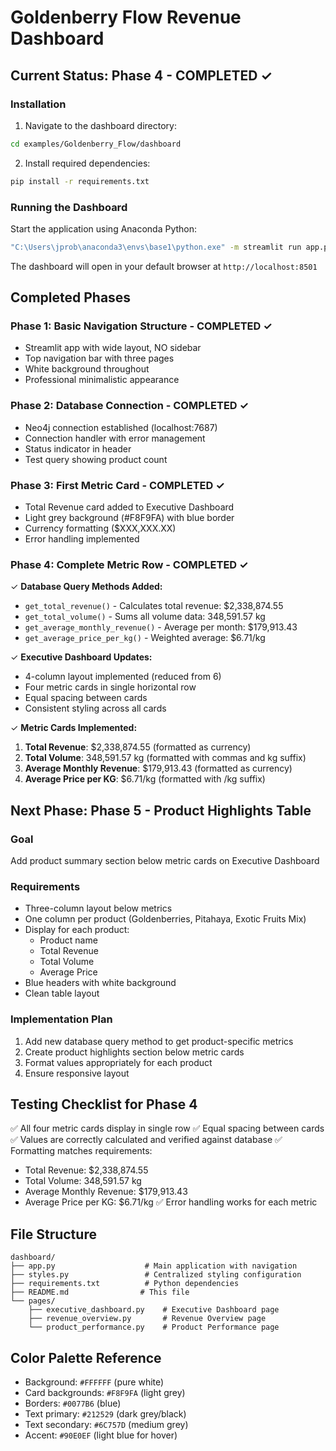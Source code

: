# Goldenberry Flow Revenue Dashboard

## Current Status: Phase 4 - COMPLETED ✓

### Installation

1. Navigate to the dashboard directory:
```bash
cd examples/Goldenberry_Flow/dashboard
```

2. Install required dependencies:
```bash
pip install -r requirements.txt
```

### Running the Dashboard

Start the application using Anaconda Python:
```bash
"C:\Users\jprob\anaconda3\envs\base1\python.exe" -m streamlit run app.py
```

The dashboard will open in your default browser at `http://localhost:8501`

## Completed Phases

### Phase 1: Basic Navigation Structure - COMPLETED ✓
- Streamlit app with wide layout, NO sidebar
- Top navigation bar with three pages
- White background throughout
- Professional minimalistic appearance

### Phase 2: Database Connection - COMPLETED ✓
- Neo4j connection established (localhost:7687)
- Connection handler with error management
- Status indicator in header
- Test query showing product count

### Phase 3: First Metric Card - COMPLETED ✓
- Total Revenue card added to Executive Dashboard
- Light grey background (#F8F9FA) with blue border
- Currency formatting ($XXX,XXX.XX)
- Error handling implemented

### Phase 4: Complete Metric Row - COMPLETED ✓
✓ **Database Query Methods Added:**
- `get_total_revenue()` - Calculates total revenue: $2,338,874.55
- `get_total_volume()` - Sums all volume data: 348,591.57 kg
- `get_average_monthly_revenue()` - Average per month: $179,913.43
- `get_average_price_per_kg()` - Weighted average: $6.71/kg

✓ **Executive Dashboard Updates:**
- 4-column layout implemented (reduced from 6)
- Four metric cards in single horizontal row
- Equal spacing between cards
- Consistent styling across all cards

✓ **Metric Cards Implemented:**
1. **Total Revenue**: $2,338,874.55 (formatted as currency)
2. **Total Volume**: 348,591.57 kg (formatted with commas and kg suffix)
3. **Average Monthly Revenue**: $179,913.43 (formatted as currency)
4. **Average Price per KG**: $6.71/kg (formatted with /kg suffix)

## Next Phase: Phase 5 - Product Highlights Table

### Goal
Add product summary section below metric cards on Executive Dashboard

### Requirements
- Three-column layout below metrics
- One column per product (Goldenberries, Pitahaya, Exotic Fruits Mix)
- Display for each product:
  - Product name
  - Total Revenue
  - Total Volume
  - Average Price
- Blue headers with white background
- Clean table layout

### Implementation Plan
1. Add new database query method to get product-specific metrics
2. Create product highlights section below metric cards
3. Format values appropriately for each product
4. Ensure responsive layout

## Testing Checklist for Phase 4

✅ All four metric cards display in single row
✅ Equal spacing between cards
✅ Values are correctly calculated and verified against database
✅ Formatting matches requirements:
- Total Revenue: $2,338,874.55
- Total Volume: 348,591.57 kg
- Average Monthly Revenue: $179,913.43
- Average Price per KG: $6.71/kg
✅ Error handling works for each metric

## File Structure

```
dashboard/
├── app.py                    # Main application with navigation
├── styles.py                 # Centralized styling configuration
├── requirements.txt          # Python dependencies
├── README.md                # This file
└── pages/
    ├── executive_dashboard.py    # Executive Dashboard page
    ├── revenue_overview.py       # Revenue Overview page
    └── product_performance.py    # Product Performance page
```

## Color Palette Reference

- Background: `#FFFFFF` (pure white)
- Card backgrounds: `#F8F9FA` (light grey)
- Borders: `#0077B6` (blue)
- Text primary: `#212529` (dark grey/black)
- Text secondary: `#6C757D` (medium grey)
- Accent: `#90E0EF` (light blue for hover)